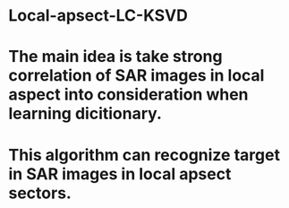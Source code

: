# Local-apsect-LC-KSVD

# The main idea is take strong correlation of SAR images in local aspect into consideration when learning dicitionary.
# This algorithm can recognize target in SAR images in local apsect sectors.
